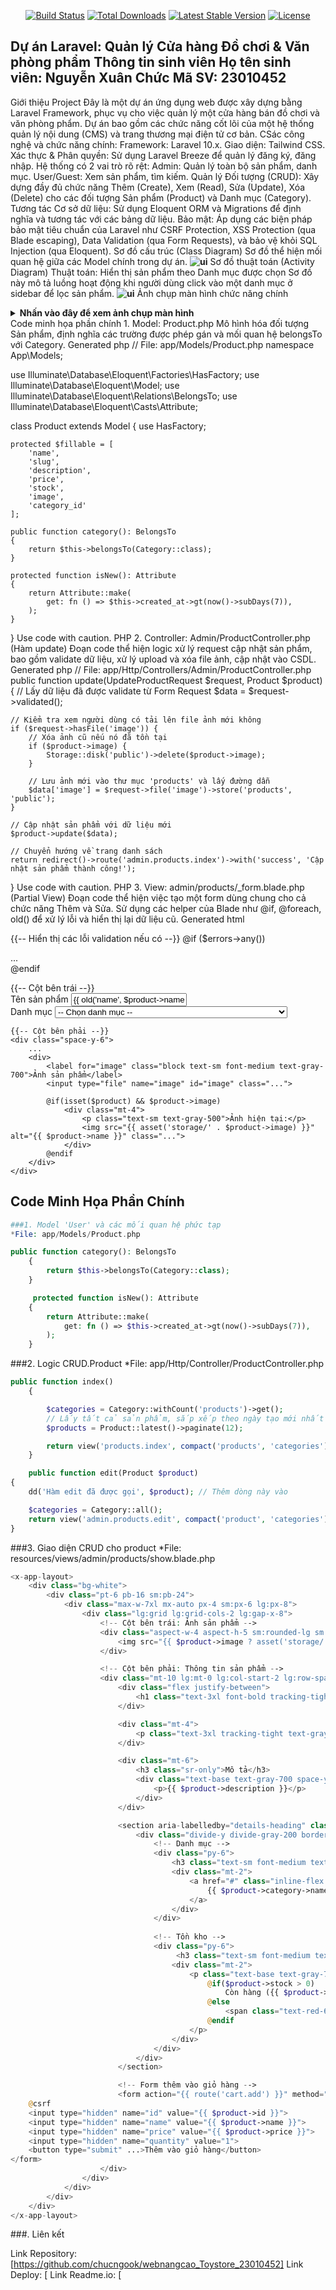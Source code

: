 <p align="center">
<a href="https://github.com/laravel/framework/actions"><img src="https://github.com/laravel/framework/workflows/tests/badge.svg" alt="Build Status"></a>
<a href="https://packagist.org/packages/laravel/framework"><img src="https://img.shields.io/packagist/dt/laravel/framework" alt="Total Downloads"></a>
<a href="https://packagist.org/packages/laravel/framework"><img src="https://img.shields.io/packagist/v/laravel/framework" alt="Latest Stable Version"></a>
<a href="https://packagist.org/packages/laravel/framework"><img src="https://img.shields.io/packagist/l/laravel/framework" alt="License"></a>
</p>

Dự án Laravel: Quản lý Cửa hàng Đồ chơi & Văn phòng phẩm
Thông tin sinh viên
Họ tên sinh viên: Nguyễn Xuân Chức
Mã SV: 23010452
---
Giới thiệu Project
Đây là một dự án ứng dụng web được xây dựng bằng Laravel Framework, phục vụ cho việc quản lý một cửa hàng bán đồ chơi và văn phòng phẩm. Dự án bao gồm các chức năng cốt lõi của một hệ thống quản lý nội dung (CMS) và trang thương mại điện tử cơ bản.
CSác công nghệ và chức năng chính:
Framework: Laravel 10.x.
Giao diện: Tailwind CSS.
Xác thực & Phân quyền: Sử dụng Laravel Breeze để quản lý đăng ký, đăng nhập. Hệ thống có 2 vai trò rõ rệt:
Admin: Quản lý toàn bộ sản phẩm, danh mục.
User/Guest: Xem sản phẩm, tìm kiếm.
Quản lý Đối tượng (CRUD): Xây dựng đầy đủ chức năng Thêm (Create), Xem (Read), Sửa (Update), Xóa (Delete) cho các đối tượng Sản phẩm (Product) và Danh mục (Category).
Tương tác Cơ sở dữ liệu: Sử dụng Eloquent ORM và Migrations để định nghĩa và tương tác với các bảng dữ liệu.
Bảo mật: Áp dụng các biện pháp bảo mật tiêu chuẩn của Laravel như CSRF Protection, XSS Protection (qua Blade escaping), Data Validation (qua Form Requests), và bảo vệ khỏi SQL Injection (qua Eloquent).
Sơ đồ cấu trúc (Class Diagram)
Sơ đồ thể hiện mối quan hệ giữa các Model chính trong dự án.
**![ui](images/sodothuattoantoystore.drawio.png)**
Sơ đồ thuật toán (Activity Diagram)
Thuật toán: Hiển thị sản phẩm theo Danh mục được chọn
Sơ đồ này mô tả luồng hoạt động khi người dùng click vào một danh mục ở sidebar để lọc sản phẩm.
**![ui](images/toystore.drawio.png)**
Ảnh chụp màn hình chức năng chính
<details>
<summary><strong>Nhấn vào đây để xem ảnh chụp màn hình</strong></summary>
1. Trang chủ với Slider và Sản phẩm mới
![alt text](URL_ANH_TRANG_CHU_CUA_BAN)
2. Trang danh sách sản phẩm với Sidebar lọc danh mục
![alt text](URL_ANH_TRANG_SAN_PHAM_CUA_BAN)
3. Trang quản lý sản phẩm (Admin)
![alt text](URL_ANH_ADMIN_PRODUCT_INDEX_CUA_BAN)
4. Form Sửa sản phẩm với đầy đủ thông tin (Admin)
![alt text](URL_ANH_ADMIN_PRODUCT_EDIT_CUA_BAN)
5. Trang quản lý danh mục (Admin)
![alt text](URL_ANH_ADMIN_CATEGORY_INDEX_CUA_BAN)
</details>
Code minh họa phần chính
1. Model: Product.php
Mô hình hóa đối tượng Sản phẩm, định nghĩa các trường được phép gán và mối quan hệ belongsTo với Category.
Generated php
// File: app/Models/Product.php
namespace App\Models;

use Illuminate\Database\Eloquent\Factories\HasFactory;
use Illuminate\Database\Eloquent\Model;
use Illuminate\Database\Eloquent\Relations\BelongsTo;
use Illuminate\Database\Eloquent\Casts\Attribute;

class Product extends Model
{
    use HasFactory;

    protected $fillable = [
        'name',
        'slug',
        'description',
        'price',
        'stock',
        'image',
        'category_id'
    ];

    public function category(): BelongsTo
    {
        return $this->belongsTo(Category::class);
    }

    protected function isNew(): Attribute
    {
        return Attribute::make(
            get: fn () => $this->created_at->gt(now()->subDays(7)),
        );
    }
}
Use code with caution.
PHP
2. Controller: Admin/ProductController.php (Hàm update)
Đoạn code thể hiện logic xử lý request cập nhật sản phẩm, bao gồm validate dữ liệu, xử lý upload và xóa file ảnh, cập nhật vào CSDL.
Generated php
// File: app/Http/Controllers/Admin/ProductController.php
public function update(UpdateProductRequest $request, Product $product)
{
    // Lấy dữ liệu đã được validate từ Form Request
    $data = $request->validated();

    // Kiểm tra xem người dùng có tải lên file ảnh mới không
    if ($request->hasFile('image')) {
        // Xóa ảnh cũ nếu nó đã tồn tại
        if ($product->image) {
            Storage::disk('public')->delete($product->image);
        }
        
        // Lưu ảnh mới vào thư mục 'products' và lấy đường dẫn
        $data['image'] = $request->file('image')->store('products', 'public');
    }

    // Cập nhật sản phẩm với dữ liệu mới
    $product->update($data);

    // Chuyển hướng về trang danh sách
    return redirect()->route('admin.products.index')->with('success', 'Cập nhật sản phẩm thành công!');
}
Use code with caution.
PHP
3. View: admin/products/_form.blade.php (Partial View)
Đoạn code thể hiện việc tạo một form dùng chung cho cả chức năng Thêm và Sửa. Sử dụng các helper của Blade như @if, @foreach, old() để xử lý lỗi và hiển thị lại dữ liệu cũ.
Generated html
<!-- File: resources/views/admin/products/_form.blade.php -->

{{-- Hiển thị các lỗi validation nếu có --}}
@if ($errors->any())
    <div class="bg-red-100 border border-red-400 text-red-700 px-4 py-3 rounded relative mb-4">
        ...
    </div>
@endif

<div class="grid grid-cols-1 md:grid-cols-2 gap-6">
    {{-- Cột bên trái --}}
    <div class="space-y-6">
        <div>
            <label for="name" class="block text-sm font-medium text-gray-700">Tên sản phẩm</label>
            <input type="text" name="name" id="name" value="{{ old('name', $product->name ?? '') }}" class="..." required>
        </div>
        <div>
            <label for="category_id" class="block text-sm font-medium text-gray-700">Danh mục</label>
            <select name="category_id" id="category_id" class="..." required>
                <option value="">-- Chọn danh mục --</option>
                @foreach($categories as $category)
                    <option value="{{ $category->id }}" @selected(old('category_id', $product->category_id ?? '') == $category->id)>
                        {{ $category->name }}
                    </option>
                @endforeach
            </select>
        </div>
    </div>

    {{-- Cột bên phải --}}
    <div class="space-y-6">
        ...
        <div>
            <label for="image" class="block text-sm font-medium text-gray-700">Ảnh sản phẩm</label>
            <input type="file" name="image" id="image" class="...">
            
            @if(isset($product) && $product->image)
                <div class="mt-4">
                    <p class="text-sm text-gray-500">Ảnh hiện tại:</p>
                    <img src="{{ asset('storage/' . $product->image) }}" alt="{{ $product->name }}" class="...">
                </div>
            @endif
        </div>
    </div>
</div>


## Code Minh Họa Phần Chính
```php
###1. Model 'User' và các mối quan hệ phức tạp
*File: app/Models/Product.php

public function category(): BelongsTo
    {
        return $this->belongsTo(Category::class);
    }

     protected function isNew(): Attribute
    {
        return Attribute::make(
            get: fn () => $this->created_at->gt(now()->subDays(7)),
        );
    }
```

###2. Logic CRUD.Product
*File: app/Http/Controller/ProductController.php
```php
public function index()
    {

        $categories = Category::withCount('products')->get();
        // Lấy tất cả sản phẩm, sắp xếp theo ngày tạo mới nhất và phân trang (12 sản phẩm mỗi trang)
        $products = Product::latest()->paginate(12);

        return view('products.index', compact('products', 'categories'));
    }

    public function edit(Product $product)
{
    dd('Hàm edit đã được gọi', $product); // Thêm dòng này vào

    $categories = Category::all();
    return view('admin.products.edit', compact('product', 'categories'));
}
```

###3. Giao diện CRUD cho product
*File: resources/views/admin/products/show.blade.php
```php
<x-app-layout>
    <div class="bg-white">
        <div class="pt-6 pb-16 sm:pb-24">
            <div class="max-w-7xl mx-auto px-4 sm:px-6 lg:px-8">
                <div class="lg:grid lg:grid-cols-2 lg:gap-x-8">
                    <!-- Cột bên trái: Ảnh sản phẩm -->
                    <div class="aspect-w-4 aspect-h-5 sm:rounded-lg sm:overflow-hidden lg:aspect-w-3 lg:aspect-h-4">
                        <img src="{{ $product->image ? asset('storage/' . $product->image) : 'https://via.placeholder.com/600x750?text=No+Image' }}" alt="{{ $product->name }}" class="w-full h-full object-center object-cover">
                    </div>

                    <!-- Cột bên phải: Thông tin sản phẩm -->
                    <div class="mt-10 lg:mt-0 lg:col-start-2 lg:row-span-2 lg:self-start">
                        <div class="flex justify-between">
                            <h1 class="text-3xl font-bold tracking-tight text-gray-900">{{ $product->name }}</h1>
                        </div>

                        <div class="mt-4">
                            <p class="text-3xl tracking-tight text-gray-900">{{ number_format($product->price, 0, ',', '.') }} đ</p>
                        </div>

                        <div class="mt-6">
                            <h3 class="sr-only">Mô tả</h3>
                            <div class="text-base text-gray-700 space-y-6">
                                <p>{{ $product->description }}</p>
                            </div>
                        </div>

                        <section aria-labelledby="details-heading" class="mt-10">
                            <div class="divide-y divide-gray-200 border-t">
                                <!-- Danh mục -->
                                <div class="py-6">
                                    <h3 class="text-sm font-medium text-gray-900">Danh mục</h3>
                                    <div class="mt-2">
                                        <a href="#" class="inline-flex items-center px-3 py-1 rounded-full text-sm font-medium bg-indigo-100 text-indigo-800 hover:bg-indigo-200">
                                            {{ $product->category->name }}
                                        </a>
                                    </div>
                                </div>
                                
                                <!-- Tồn kho -->
                                <div class="py-6">
                                     <h3 class="text-sm font-medium text-gray-900">Tồn kho</h3>
                                    <div class="mt-2">
                                        <p class="text-base text-gray-700">
                                            @if($product->stock > 0)
                                                Còn hàng ({{ $product->stock }} sản phẩm)
                                            @else
                                                <span class="text-red-600">Hết hàng</span>
                                            @endif
                                        </p>
                                    </div>
                                </div>
                            </div>
                        </section>

                        <!-- Form thêm vào giỏ hàng -->
                        <form action="{{ route('cart.add') }}" method="POST">
    @csrf
    <input type="hidden" name="id" value="{{ $product->id }}">
    <input type="hidden" name="name" value="{{ $product->name }}">
    <input type="hidden" name="price" value="{{ $product->price }}">
    <input type="hidden" name="quantity" value="1">
    <button type="submit" ...>Thêm vào giỏ hàng</button>
</form>
                    </div>
                </div>
            </div>
        </div>
    </div>
</x-app-layout>
```
###. Liên kết

Link Repository: [https://github.com/chucngook/webnangcao_Toystore_23010452]
Link Deploy: [
Link Readme.io: [
